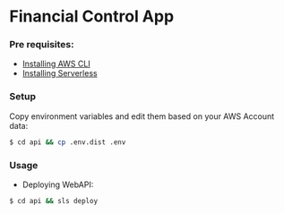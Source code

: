 # Financial Control App

### Pre requisites:

- [Installing AWS CLI](https://docs.aws.amazon.com/cli/latest/userguide/cli-chap-install.html)
- [Installing Serverless](https://serverless.com/framework/docs/getting-started/)

### Setup

Copy environment variables and edit them based on your AWS Account data:

```bash
$ cd api && cp .env.dist .env
```

### Usage

- Deploying WebAPI:

```bash
$ cd api && sls deploy
```
